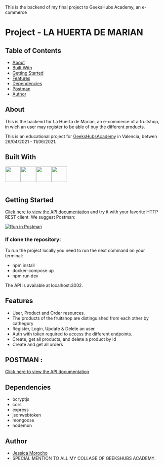 This is the backend of my final project to GeeksHubs Academy, an e-commerce

# Project - LA HUERTA DE MARIAN

## Table of Contents

- [About](#about)
- [Built With](#built)
- [Getting Started](#started)
- [Features](#features)
- [Dependencies](#dependencies)
- [Postman](#postman)
- [Author](#author)


## About <a name = "about"></a>

This is the backend for La Huerta de Marian, an e-commerce of a fruitshop, in wich an user may register to be able of buy the different products. 

This is an educational project for [GeeksHubsAcademy](https://geekshubsacademy.com/) in Valencia, betwen 26/04/2021 - 11/06/2021.


## Built With <a name = "built"></a>

<div style="display: flex; height: 50px">
    <img src="https://www.escuelajavascript.com/wp-content/uploads/2019/02/nodejs.png"
     height= "50px" />
     <img src="https://angularfrontenders.com/wp-content/uploads/2021/01/MONGO-DB-logo-300x470-x.png"
      height= "50px" />
     <img src="https://blobscdn.gitbook.com/v0/b/gitbook-28427.appspot.com/o/assets%2F-Lgyno4NC7rhy49BAEjN%2F-Lh14lb3LH4C886qWxYA%2F-Lh1DZeIUQennGd9RiHe%2FScreen%20Shot%202019-06-10%20at%2011.30.20%20AM.png?alt=media&token=784b79f6-81b5-4308-97a2-155afb9d496f"
      height= "50px" />
       <img src="https://cms-assets.tutsplus.com/uploads/users/34/posts/29527/preview_image/mongoose.jpg"
      height= "50px" />
</div>
<br/>

## Getting Started <a name = "started"></a>

[Click here to view the API documentation](https://documenter.getpostman.com/view/14551874/TzJuAHeE) and try it with your favorite HTTP REST client. We suggest Postman:

[![Run in Postman](https://run.pstmn.io/button.svg)](https://app.getpostman.com/run-collection/14551874-ad60d7e3-a5f2-4de7-81cc-e655d4c0cfe5?action=collection%2Ffork&collection-url=entityId%3D14551874-ad60d7e3-a5f2-4de7-81cc-e655d4c0cfe5%26entityType%3Dcollection%26workspaceId%3D7feef63f-71e9-4341-8040-4714fa562714)

### If clone the repository:
To run the project locally you need to run the next command on your terminal:
- npm install
- docker-compose up
- npm run dev

The API is available at localhost:3002.

## Features <a name = "features"></a>

* User, Product and  Order resources.
* The products of the fruitshop are distinguished from each other by cathegory
* Register, Login, Update & Delete an user
* Auth with token required to access the different endpoints.
* Create, get all products, and delete a product by id
* Create and get all orders

## POSTMAN <a name = "postman"></a>:

[Click here to view the API documentation](https://www.getpostman.com/collections/6b0b1464954c359ffb0f)

## Dependencies <a name = "dependencies"></a>

* bcryptjs
* cors
* express
* jsonwebtoken
* mongoose
* nodemon


## Author <a name = "author"></a>

* [Jessica Morocho](https://github.com/Jesicamm)
* SPECIAL MENTION TO ALL MY COLLAGE OF GEEKSHUBS ACADEMY.